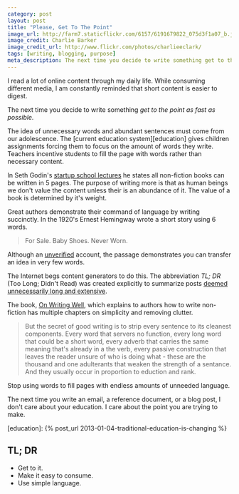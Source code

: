 ```yaml
---
category: post
layout: post
title: "Please, Get To The Point"
image_url: http://farm7.staticflickr.com/6157/6191679822_075d3f1a07_b.jpg
image_credit: Charlie Barker
image_credit_url: http://www.flickr.com/photos/charlieeclark/
tags: [writing, blogging, purpose]
meta_description: The next time you decide to write something get to the point as fast as possible.
---
```


I read a lot of online content through my daily life. While consuming different media, I am constantly reminded that short content is easier to digest.

The next time you decide to write something _get to the point as fast as possible._

The idea of unnecessary words and abundant sentences must come from our adolescence. The [current education system][education] gives children assignments forcing them to focus on the amount of words they write. Teachers incentive students to fill the page with words rather than necessary content.

In Seth Godin's [startup school lectures][1] he states all non-fiction books can be written in 5 pages. The purpose of writing more is that as human beings we don't value the content unless their is an abundance of it. The value of a book is determined by it's weight.

Great authors demonstrate their command of language by writing succinctly. In the 1920's Ernest Hemingway wrote a short story using 6 words. 

> For Sale. Baby Shoes. Never Worn.

Although an [unverified][2] account, the passage demonstrates you can transfer an idea in very few words.

The Internet begs content generators to do this. The abbreviation _TL; DR_ (Too Long; Didn't Read) was created explicitly to summarize posts [deemed unnecessarily long and extensive][3].

The book, [On Writing Well][4], which explains to authors how to write non-fiction has multiple chapters on simplicity and removing clutter.

> But the secret of good writing is to strip every sentence to its cleanest components. Every word that servers no function, every long word that could be a short word, every adverb that carries the same meaning that's already in a the verb, every passive construction that leaves the reader unsure of who is doing what - these are the thousand and one adulterants that weaken the strength of a sentance. And they usually occur in proportion to eduction and rank.

Stop using words to fill pages with endless amounts of unneeded language.

The next time you write an email, a reference document, or a blog post, I don't care about your education. I care about the point you are trying to make.

[1]: http://www.earwolf.com/show/startup-school/
[2]: http://www.snopes.com/language/literary/babyshoes.asp
[3]: http://knowyourmeme.com/memes/tldr
[4]: http://www.amazon.com/gp/product/0060891548/ref=as_li_ss_tl?ie=UTF8&camp=1789&creative=390957&creativeASIN=0060891548&linkCode=as2&tag=breharsblo-20
[education]: {% post_url 2013-01-04-traditional-education-is-changing %}

## TL; DR

* Get to it.
* Make it easy to consume.
* Use simple language.
